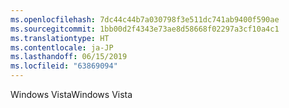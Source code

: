 ```yaml
---
ms.openlocfilehash: 7dc44c44b7a030798f3e511dc741ab9400f590ae
ms.sourcegitcommit: 1bb00d2f4343e73ae8d58668f02297a3cf10a4c1
ms.translationtype: HT
ms.contentlocale: ja-JP
ms.lasthandoff: 06/15/2019
ms.locfileid: "63869094"
---
```

<span data-ttu-id="9a4a8-101">Windows Vista</span><span class="sxs-lookup"><span data-stu-id="9a4a8-101">Windows Vista</span></span>